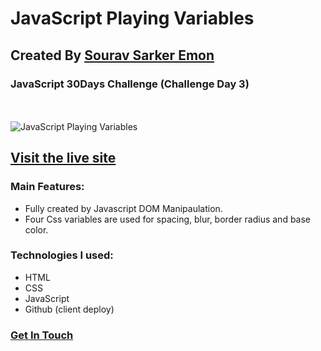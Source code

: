 # JavaScript Playing Variables
## Created By [Sourav Sarker Emon](https://find-sourav.netlify.app/)
### JavaScript 30Days Challenge (Challenge Day 3)
 <br> <br>
![JavaScript Playing Variables](https://i.ibb.co/MBQJcDN/js-variables.png)


## [Visit the live site](https://souemon16.github.io/javascript-playing-variables/index.html)

### Main Features:
- Fully created by Javascript DOM Manipaulation.
- Four Css variables are used for spacing, blur, border radius and base color.

### Technologies I used: 
- HTML
- CSS
- JavaScript
- Github (client deploy)

### [Get In Touch](https://find-sourav.netlify.app/)

